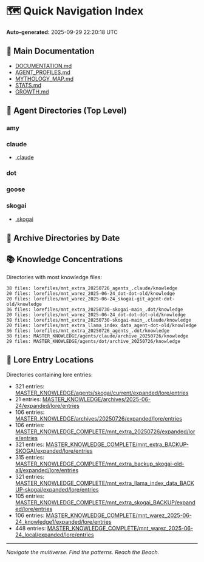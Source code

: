 # 🗺️ Quick Navigation Index

**Auto-generated:** 2025-09-29 22:20:18 UTC

## 📁 Main Documentation

- [DOCUMENTATION.md](DOCUMENTATION.md)
- [AGENT_PROFILES.md](AGENT_PROFILES.md)
- [MYTHOLOGY_MAP.md](MYTHOLOGY_MAP.md)
- [STATS.md](STATS.md)
- [GROWTH.md](GROWTH.md)

## 🤖 Agent Directories (Top Level)

### amy

### claude
- [.claude](.claude)

### dot

### goose

### skogai
- [.skogai](.skogai)

## 📅 Archive Directories by Date


## 📚 Knowledge Concentrations

Directories with most knowledge files:
```
38 files: lorefiles/mnt_extra_20250726_agents_.claude/knowledge
20 files: lorefiles/mnt_warez_2025-06-24_dot-dot-old/knowledge
20 files: lorefiles/mnt_warez_2025-06-24_skogai-git_agent-dot-old/knowledge
36 files: lorefiles/mnt_extra_20250730-skogai-main_.dot/knowledge
20 files: lorefiles/mnt_warez_2025-06-24_dot-dot-dot-old/knowledge
38 files: lorefiles/mnt_extra_20250730-skogai-main_.claude/knowledge
20 files: lorefiles/mnt_extra_llama_index_data_agent-dot-old/knowledge
36 files: lorefiles/mnt_extra_20250726_agents_.dot/knowledge
38 files: MASTER_KNOWLEDGE/agents/claude/archive_20250726/knowledge
29 files: MASTER_KNOWLEDGE/agents/dot/archive_20250726/knowledge
```

## 🔮 Lore Entry Locations

Directories containing lore entries:
- 321 entries: [MASTER_KNOWLEDGE/agents/skogai/current/expanded/lore/entries](MASTER_KNOWLEDGE/agents/skogai/current/expanded/lore/entries)
- 21 entries: [MASTER_KNOWLEDGE/archives/2025-06-24/expanded/lore/entries](MASTER_KNOWLEDGE/archives/2025-06-24/expanded/lore/entries)
- 106 entries: [MASTER_KNOWLEDGE/archives/20250726/expanded/lore/entries](MASTER_KNOWLEDGE/archives/20250726/expanded/lore/entries)
- 106 entries: [MASTER_KNOWLEDGE_COMPLETE/mnt_extra_20250726/expanded/lore/entries](MASTER_KNOWLEDGE_COMPLETE/mnt_extra_20250726/expanded/lore/entries)
- 321 entries: [MASTER_KNOWLEDGE_COMPLETE/mnt_extra_BACKUP-SKOGAI/expanded/lore/entries](MASTER_KNOWLEDGE_COMPLETE/mnt_extra_BACKUP-SKOGAI/expanded/lore/entries)
- 315 entries: [MASTER_KNOWLEDGE_COMPLETE/mnt_extra_backup_skogai-old-all/expanded/lore/entries](MASTER_KNOWLEDGE_COMPLETE/mnt_extra_backup_skogai-old-all/expanded/lore/entries)
- 321 entries: [MASTER_KNOWLEDGE_COMPLETE/mnt_extra_llama_index_data_BACKUP-skogai/expanded/lore/entries](MASTER_KNOWLEDGE_COMPLETE/mnt_extra_llama_index_data_BACKUP-skogai/expanded/lore/entries)
- 105 entries: [MASTER_KNOWLEDGE_COMPLETE/mnt_extra_skogai_BACKUP/expanded/lore/entries](MASTER_KNOWLEDGE_COMPLETE/mnt_extra_skogai_BACKUP/expanded/lore/entries)
- 106 entries: [MASTER_KNOWLEDGE_COMPLETE/mnt_warez_2025-06-24_knowledge1/expanded/lore/entries](MASTER_KNOWLEDGE_COMPLETE/mnt_warez_2025-06-24_knowledge1/expanded/lore/entries)
- 448 entries: [MASTER_KNOWLEDGE_COMPLETE/mnt_warez_2025-06-24_local/expanded/lore/entries](MASTER_KNOWLEDGE_COMPLETE/mnt_warez_2025-06-24_local/expanded/lore/entries)

---
*Navigate the multiverse. Find the patterns. Reach the Beach.*
